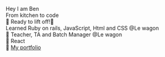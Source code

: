 Hey I am Ben <br>
From kitchen to code <br>
🚀 Ready to lift off!🚀<br>
Learned Ruby on rails, JavaScript, Html and CSS @Le wagon<br>
👯 Teacher, TA and Batch Manager @Le wagon<br>
🌱 React<br>
💬 <a href='https://www.ben.lebou.com' target='_blank'>My portfolio</a>

<!--
**Benouz6/benouz6** is a ✨ _special_ ✨ repository because its `README.md` (this file) appears on your GitHub profile.

Here are some ideas to get you started:

- 🔭 I’m currently working on ...
- 🌱 I’m currently learning PHP
- 👯 I’m looking to collaborate on ...
- 🤔 I’m looking for help with ...
- 💬 Ask me about ...
- 📫 How to reach me: ...
- 😄 Pronouns: ...
- ⚡ Fun fact: ...
-->

